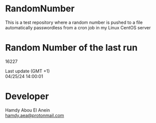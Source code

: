 # RandomNumber    
This is a test repository where a random number is pushed to a file automatically passwordless from a cron job in my Linux CentOS server    
# Random Number of the last run   
16227
      
Last update (GMT +1)    
04/25/24 14:00:01
# Developer    
Hamdy Abou El Anein   
hamdy.aea@protonmail.com
